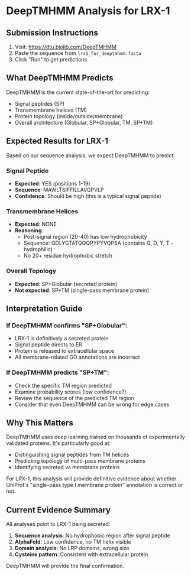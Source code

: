 # DeepTMHMM Analysis for LRX-1

## Submission Instructions

1. Visit: https://dtu.biolib.com/DeepTMHMM
2. Paste the sequence from `lrx1_for_deeptmhmm.fasta`
3. Click "Run" to get predictions

## What DeepTMHMM Predicts

DeepTMHMM is the current state-of-the-art for predicting:
- Signal peptides (SP)
- Transmembrane helices (TM)
- Protein topology (inside/outside/membrane)
- Overall architecture (Globular, SP+Globular, TM, SP+TM)

## Expected Results for LRX-1

Based on our sequence analysis, we expect DeepTMHMM to predict:

### Signal Peptide
- **Expected**: YES (positions 1-19)
- **Sequence**: MAWLTSIFFILLAVQPVLP
- **Confidence**: Should be high (this is a typical signal peptide)

### Transmembrane Helices
- **Expected**: NONE
- **Reasoning**: 
  - Post-signal region (20-40) has low hydrophobicity
  - Sequence: QDLYGTATQQQPYPYVQPSA (contains Q, D, Y, T - hydrophilic)
  - No 20+ residue hydrophobic stretch

### Overall Topology
- **Expected**: SP+Globular (secreted protein)
- **Not expected**: SP+TM (single-pass membrane protein)

## Interpretation Guide

### If DeepTMHMM confirms "SP+Globular":
- LRX-1 is definitively a secreted protein
- Signal peptide directs to ER
- Protein is released to extracellular space
- All membrane-related GO annotations are incorrect

### If DeepTMHMM predicts "SP+TM":
- Check the specific TM region predicted
- Examine probability scores (low confidence?)
- Review the sequence of the predicted TM region
- Consider that even DeepTMHMM can be wrong for edge cases

## Why This Matters

DeepTMHMM uses deep learning trained on thousands of experimentally validated proteins. It's particularly good at:
- Distinguishing signal peptides from TM helices
- Predicting topology of multi-pass membrane proteins
- Identifying secreted vs membrane proteins

For LRX-1, this analysis will provide definitive evidence about whether UniProt's "single-pass type I membrane protein" annotation is correct or not.

## Current Evidence Summary

All analyses point to LRX-1 being secreted:
1. **Sequence analysis**: No hydrophobic region after signal peptide
2. **AlphaFold**: Low confidence, no TM helix visible
3. **Domain analysis**: No LRP domains, wrong size
4. **Cysteine pattern**: Consistent with extracellular protein

DeepTMHMM will provide the final confirmation.